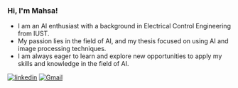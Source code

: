 ### Hi, I'm Mahsa!

- I am an AI enthusiast with a background in Electrical Control Engineering from IUST.
- My passion lies in the field of AI, and my thesis focused on using AI and image processing techniques.
- I am always eager to learn and explore new opportunities to apply my skills and knowledge in the field of AI.

[![linkedin](https://img.shields.io/badge/linkedin-0A66C2?style=for-the-badge&logo=linkedin&logoColor=white)](https://www.linkedin.com/in/klammhsa)
[![Gmail](https://img.shields.io/badge/Gmail-DB4437?style=for-the-badge&logo=Gmail&logoColor=white)](klammhsa@gmail.com)

<!--
![Mahsa's activities](https://github-profile-summary-cards.vercel.app/api/cards/profile-details?username=klammhsa&theme=github_dark#gh-dark-mode-only)

[![Mahsa's GitHub stats](https://github-readme-stats.vercel.app/api?username=klammhsa&show_icons=true&theme=dark#gh-dark-mode-only)](https://github.com/anuraghazra/github-readme-stats)
-->
